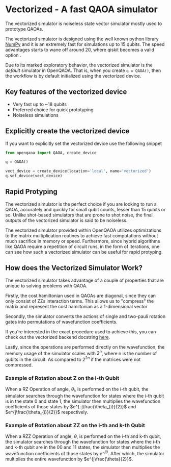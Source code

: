# Vectorized - A fast QAOA simulator

The vectorized simulator is noiseless state vector simulator mostly used to prototype QAOAs. 

The vectorized simulator is designed using the well known python library [NumPy](https://numpy.org/) and it is an extremely fast for simulations up to 15 qubits. The speed advantages starts to wane off around 20, where qiskit becomes a valid option .

Due to its marked exploratory behavior, the vectorized simulator is the _default_ simulator in OpenQAOA. That is, when you create `q = QAOA()`, then the workflow is by default initialized using the vectorized device.

## Key features of the vectorized device

- Very fast up to ~18 qubits
- Preferred choice for quick prototyping
- Noiseless simulations


## Explicitly create the vectorized device

If you want to explicitly set the vectorized device use the following snippet

```Python
from openqaoa import QAOA, create_device

q = QAOA()

vect_device = create_device(location='local', name='vectorized')
q.set_device(vect_device)
```


## Rapid Protyping

The vectorized simulator is the perfect choice if you are looking to run a QAOA, accurately and quickly for small qubit counts, lesser than 15 qubits or so. Unlike shot-based simulators that are prone to shot noise, the final outputs of the vectorized simulator is said to be noiseless. 

The vectorized simulator provided within OpenQAOA utilizes optimizations to the matrix multiplication routines to achieve fast computations without much sacrifice in memory or speed. Furthermore, since hybrid algorithms like QAOA require a repetition of circuit runs, in the form of iterations, one can see how such a vectorized simulator can be useful for rapid protyping. 

## How does the Vectorized Simulator Work?

The vectorized simulator takes advantage of a couple of properties that are unique to solving problems with QAOA.

Firstly, the cost hamiltonian used in QAOAs are diagonal, since they can only consist of ZZs interaction terms. This allows us to "compress" the matrix and represent the cost hamiltonian as a 1-dimensional vector

Secondly, the simulator converts the actions of single and two-pauli rotation gates into permutations of wavefunction coefficients.

If you're interested in the exact procedure used to achieve this, you can check out the vectorized backend docstring [here](https://el-openqaoa.readthedocs.io/en/main/backends.html#openqaoa.backends.simulators.qaoa_vectorized.QAOAvectorizedBackendSimulator).

Lastly, since the operations are performed directly on the wavefunction, the memory usage of the simulator scales with $2^{n}$, where n is the number of qubits in the circuit. As compared to $2^{2n}$ if the matrices were not compressed.

### Example of Rotation about Z on the i-th Qubit

When a RZ Operation of angle, $\theta_{i}$, is performed on the i-th qubit, the simulator searches through the wavefunction for states where the i-th qubit is in the state 0 and state 1, the simulator then multiplies the wavefunction coefficients of those states by $e^{-j\frac{\theta_{i}}{2}}$ and $e^{j\frac{\theta_{i}}{2}}$ respectively.

### Example of Rotation about ZZ on the i-th and k-th Qubit

When a RZZ Operation of angle, $\theta$, is performed on the i-th and k-th qubit, the simulator searches through the wavefunction for states where the i-th and k-th qubit are in the 00 and 11 states, the simulator then multiplies the wavefunction coefficients of those states by $e^{-j{\theta}}$. After which, the simulator multiplies the entire wavefunction by $e^{j\frac{\theta}{2}}$.